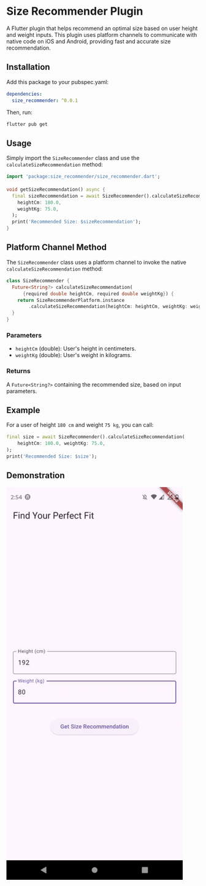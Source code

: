 # Size Recommender Plugin

A Flutter plugin that helps recommend an optimal size based on user height and weight inputs.
This plugin uses platform channels to communicate with native code on iOS and Android, providing fast and accurate size recommendation.

## Installation

Add this package to your pubspec.yaml:

```yaml
dependencies:
  size_recommender: ^0.0.1
```

Then, run:

```bash
flutter pub get
```

## Usage

Simply import the `SizeRecommender` class and use the `calculateSizeRecommendation` method:

```dart
import 'package:size_recommender/size_recommender.dart';

void getSizeRecommendation() async {
  final sizeRecommendation = await SizeRecommender().calculateSizeRecommendation(
    heightCm: 180.0,
    weightKg: 75.0,
  );
  print('Recommended Size: $sizeRecommendation');
}
```

## Platform Channel Method

The `SizeRecommender` class uses a platform channel to invoke the native `calculateSizeRecommendation` method:

```dart
class SizeRecommender {
  Future<String?> calculateSizeRecommendation(
      {required double heightCm, required double weightKg}) {
    return SizeRecommenderPlatform.instance
        .calculateSizeRecommendation(heightCm: heightCm, weightKg: weightKg);
  }
}
```

### Parameters

- `heightCm` (double): User's height in centimeters.
- `weightKg` (double): User's weight in kilograms.

### Returns

A `Future<String?>` containing the recommended size, based on input parameters.

## Example

For a user of height `180 cm` and weight `75 kg`, you can call:

```dart
final size = await SizeRecommender().calculateSizeRecommendation(
    heightCm: 180.0, weightKg: 75.0,
);
print('Recommended Size: $size');
```

## Demonstration

![Android Demo](demo/demo.gif)

